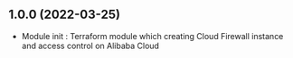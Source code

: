 ## 1.0.0 (2022-03-25)

- Module init : Terraform module which creating Cloud Firewall instance and access control on Alibaba Cloud

